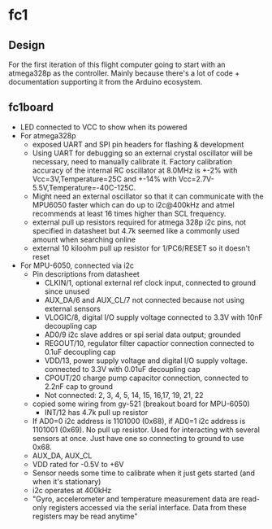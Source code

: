 # fc1

## Design

For the first iteration of this flight computer going to start with an atmega328p as the controller. Mainly because there's a lot of code + documentation supporting it from the Arduino ecosystem.

## fc1board

- LED connected to VCC to show when its powered
- For atmega328p
    - exposed UART and SPI pin headers for flashing & development
    - Using UART for debugging so an external crystal oscillator will be necessary, need to manually calibrate it. Factory calibration accuracy of the internal RC oscillator at 8.0MHz is +-2% with Vcc=3V,Temperature=25C and +-14% with Vcc=2.7V-5.5V,Temperature=-40C-125C.
    - Might need an external oscillator so that it can communicate with the MPU6050 faster which can do up to i2c@400kHz and atmel recommends at least 16 times higher than SCL frequency. 
    - external pull up resistors required for atmega 328p i2c pins, not specified in datasheet but 4.7k seemed like a commonly used amount when searching online
    - external 10 kiloohm pull up resistor for 1/PC6/RESET so it doesn't reset
- For MPU-6050, connected via i2c
    * Pin descriptions from datasheet
        - CLKIN/1, optional external ref clock input, connected to ground since unused
        - AUX_DA/6 and AUX_CL/7 not connected because not using external sensors
        - VLOGIC/8, digital I/O supply voltage connected to 3.3V with 10nF decoupling cap
        - AD0/9 i2c slave addres or spi serial data output; grounded
        - REGOUT/10, regulator filter capactior connection connected to 0.1uF decoupling cap
        - VDD/13, power supply voltage and digital I/O supply voltage. connected to 3.3V with 0.01uF decoupling cap
        - CPOUT/20 charge pump capacitor connection, connected to 2.2nF cap to ground
        - Not connected: 2, 3, 4, 5, 14, 15, 16,17, 19, 21, 22
    * copied some wiring from gy-521 (breakout board for MPU-6050)
        - INT/12 has 4.7k pull up resistor
    * If AD0=0 i2c address is 1101000 (0x68), if AD0=1 i2c address is 1101001 (0x69). No pull up resistor. Used for interacting with several sensors at once. Just have one so connecting to ground to use 0x68. 
    * AUX_DA, AUX_CL
    * VDD rated for -0.5V to +6V
    * Sensor needs some time to calibrate when it just gets started (and when it's stationary)
    * i2c operates at 400kHz
    * "Gyro, accelerometer and temperature measurement data are read-only registers accessed via the serial interface. Data from these registers may be read anytime"
